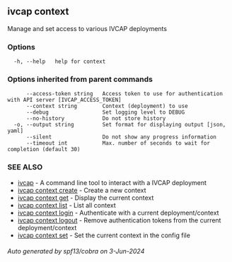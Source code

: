## ivcap context

Manage and set access to various IVCAP deployments

### Options

```
  -h, --help   help for context
```

### Options inherited from parent commands

```
      --access-token string   Access token to use for authentication with API server [IVCAP_ACCESS_TOKEN]
      --context string        Context (deployment) to use
      --debug                 Set logging level to DEBUG
      --no-history            Do not store history
  -o, --output string         Set format for displaying output [json, yaml]
      --silent                Do not show any progress information
      --timeout int           Max. number of seconds to wait for completion (default 30)
```

### SEE ALSO

* [ivcap](ivcap.md)	 - A command line tool to interact with a IVCAP deployment
* [ivcap context create](ivcap_context_create.md)	 - Create a new context
* [ivcap context get](ivcap_context_get.md)	 - Display the current context
* [ivcap context list](ivcap_context_list.md)	 - List all context
* [ivcap context login](ivcap_context_login.md)	 - Authenticate with a current deployment/context
* [ivcap context logout](ivcap_context_logout.md)	 - Remove authentication tokens from the current deployment/context
* [ivcap context set](ivcap_context_set.md)	 - Set the current context in the config file

###### Auto generated by spf13/cobra on 3-Jun-2024
